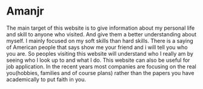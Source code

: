 # Amanjr
The main target of this website is to give information about my personal life and skill to anyone who visited.  And  give them a better understanding  about  myself. I mainly focused on my soft skills than hard skills. There is a saying of American people that says show me your friend and i will tell you who you are. So peoples visiting this website will understand who I really am by seeing who I look up to and what I do. 
This website can also be useful for job application. In the recent years most companies are focusing on the real you(hobbies, families and of course plans) rather than the papers you have academically to put faith in you.
